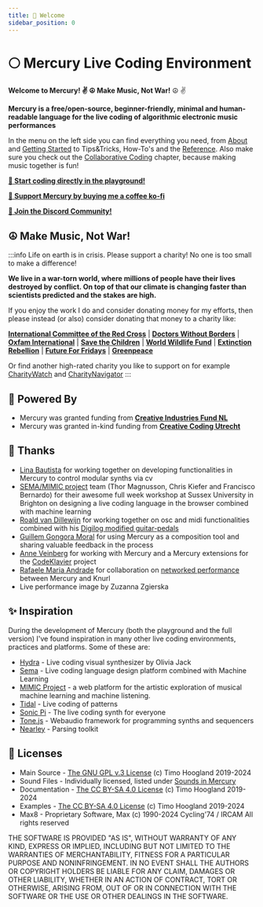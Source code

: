 ```yaml
---
title: 👋 Welcome
sidebar_position: 0
---
```


# 🌕 Mercury Live Coding Environment 

**Welcome to Mercury! ✌️ ☮️ Make Music, Not War!** ☮️ ✌️

**Mercury is a free/open-source, beginner-friendly, minimal and human-readable language for the live coding of algorithmic electronic music performances**

In the menu on the left side you can find everything you need, from [About](about) and [Getting Started](getting-started) to Tips&Tricks, How-To's and the [Reference](./reference/syntax.md). Also make sure you check out the [Collaborative Coding](collaborate) chapter, because making music together is fun!

<!-- Mercury currently has 2 versions:

* Original version running in Max8 (Windows/Mac only) (you're in the right place)
* Web version running in the browser (Windows/Mac/Linux) [go to this repo](https://github.com/tmhglnd/mercury-playground) -->

[**🚀 Start coding directly in the playground!**](https://mercury.timohoogland.com/)

[**🙏 Support Mercury by buying me a coffee ko-fi**](https://ko-fi.com/tmhglnd)

[**💬 Join the Discord Community!**](https://discord.gg/vt59NYU)

<!-- ⭐️ *watch and star the [**repo**](https://github.com/tmhglnd/mercury) to keep up-to-date with the latest changes whenever they're made* -->

## ☮️ Make Music, Not War!

:::info Life on earth is in crisis. Please support a charity! No one is too small to make a difference!

**We live in a war-torn world, where millions of people have their lives destroyed by conflict. On top of that our climate is changing faster than scientists predicted and the stakes are high.**

If you enjoy the work I do and consider donating money for my efforts, then please instead (or also) consider donating that money to a charity like:

[**International Committee of the Red Cross**](https://www.icrc.org/en/donate) | [**Doctors Without Borders**](https://donate.doctorswithoutborders.org/secure/rr-donate-monthly-web?source=ADU2011U0W46) | [**Oxfam International**](https://www.oxfam.org/en?form=general) | [**Save the Children**](https://support.savethechildren.org/site/Donation2?df_id=1620&1620.donation=form1) | [**World Wildlife Fund**](https://protect.worldwildlife.org/page/65220/donate/1?en_og_source=Web_Donation&ea.tracking.id=Web_Topnav&supporter.appealCode=AWE2402OQ18299A01179RX) | [**Extinction Rebellion**](https://rebellion.global/) | [**Future For Fridays**](https://fridaysforfuture.org/what-we-do/contact-us/#countries) | [**Greenpeace**](https://engage.us.greenpeace.org/onlineactions/GB7jeaDze0eR5tWt3kWG_w2?sourceid=1015094)

Or find another high-rated charity you like to support on for example [CharityWatch](https://www.charitywatch.org/) and [CharityNavigator](https://www.charitynavigator.org/)
:::

## 🔋 Powered By

- Mercury was granted funding from [**Creative Industries Fund NL**](https://stimuleringsfonds.nl/en/)
- Mercury was granted in-kind funding from [**Creative Coding Utrecht**](https://creativecodingutrecht.nl/)

## 🙏 Thanks

- [Lina Bautista](https://axolot.cat/about/lina-bautista/) for working together on developing functionalities in Mercury to control modular synths via cv
- [SEMA/MIMIC project](https://mimicproject.com/about) team (Thor Magnusson, Chris Kiefer and Francisco Bernardo) for their awesome full week workshop at Sussex University in Brighton on designing a live coding language in the browser combined with machine learning
- [Roald van Dillewijn](https://roaldvandillewijn.nl/) for working together on osc and midi functionalities combined with his [Digilog modified guitar-pedals](https://roaldvandillewijn.nl/projects/digilog)
- [Guillem Gongora Moral](https://www.guillemgongora.com/) for using Mercury as a composition tool and sharing valuable feedback in the process
- [Anne Veinberg](https://anneveinberg.com/) for working with Mercury and a Mercury extensions for the [CodeKlavier](https://codeklavier.space/) project
- [Rafaele Maria Andrade](https://www.rafaele-andrade.com/) for collaboration on [networked performance](https://www.youtube.com/watch?v=7UWywv_DPHI&t=4s) between Mercury and Knurl
- Live performance image by Zuzanna Zgierska

## ✨ Inspiration

During the development of Mercury (both the playground and the full version) I've found inspiration in many other live coding environments, practices and platforms. Some of these are:

- [Hydra](https://hydra.ojack.xyz/) - Live coding visual synthesizer by Olivia Jack
- [Sema](https://sema.codes/about) - Live coding language design platform combined with Machine Learning
- [MIMIC Project](https://mimicproject.com/about) - a web platform for the artistic exploration of musical machine learning and machine listening.
- [Tidal](https://tidalcycles.org/index.php/Welcome) - Live coding of patterns
- [Sonic Pi](https://sonic-pi.net/) - The live coding synth for everyone
- [Tone.js](https://tonejs.github.io/) - Webaudio framework for programming synths and sequencers
- [Nearley](https://nearley.js.org/) - Parsing toolkit

## 📄 Licenses

- Main Source - [The GNU GPL v.3 License](https://choosealicense.com/licenses/gpl-3.0/) (c) Timo Hoogland 2019-2024
- Sound Files - Individually licensed, listed under [Sounds in Mercury](./usage/sounds.md)
- Documentation - [The CC BY-SA 4.0 License](https://creativecommons.org/licenses/by-sa/4.0/) (c) Timo Hoogland 2019-2024
- Examples - [The CC BY-SA 4.0 License](https://creativecommons.org/licenses/by-sa/4.0/) (c) Timo Hoogland 2019-2024
- Max8 - Proprietary Software, Max (c) 1990-2024 Cycling'74 / IRCAM All rights reserved

THE SOFTWARE IS PROVIDED "AS IS", WITHOUT WARRANTY OF ANY KIND, EXPRESS OR IMPLIED, INCLUDING BUT NOT LIMITED TO THE WARRANTIES OF MERCHANTABILITY, FITNESS FOR A PARTICULAR PURPOSE AND NONINFRINGEMENT. IN NO EVENT SHALL THE AUTHORS OR COPYRIGHT HOLDERS BE LIABLE FOR ANY CLAIM, DAMAGES OR OTHER LIABILITY, WHETHER IN AN ACTION OF CONTRACT, TORT OR OTHERWISE, ARISING FROM, OUT OF OR IN CONNECTION WITH THE SOFTWARE OR THE USE OR OTHER DEALINGS IN THE SOFTWARE.
